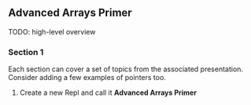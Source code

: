 ## Advanced Arrays Primer
TODO: high-level overview

### Section 1
Each section can cover a set of topics from the associated presentation. Consider adding a few examples of pointers too.

1. Create a new Repl and call it **Advanced Arrays Primer**
